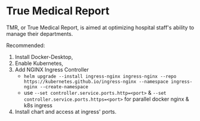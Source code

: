 # True Medical Report
TMR, or True Medical Report, is aimed at optimizing hospital staff's ability to manage their departments.

Recommended: 
1. Install Docker-Desktop, 
2. Enable Kubernetes,
3. Add NGINX Ingress Controller 
   - `helm upgrade --install ingress-nginx ingress-nginx --repo https://kubernetes.github.io/ingress-nginx --namespace ingress-nginx --create-namespace`
   - use `--set controller.service.ports.http=<port>` &  `--set controller.service.ports.https=<port>` for parallel docker nginx & k8s ingress
4. Install chart and access at ingress' ports.